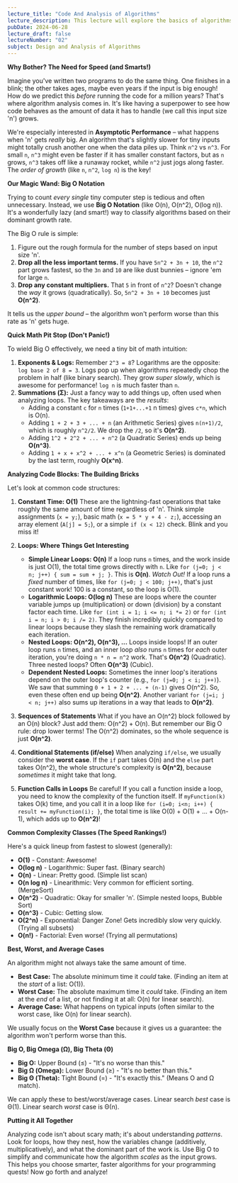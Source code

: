 ```yaml
---
lecture_title: "Code And Analysis of Algorithms"
lecture_description: This lecture will explore the basics of algorithms, including code and analysis of algorithms.
pubDate: 2024-06-28
lecture_draft: false
lectureNumber: "02"
subject: Design and Analysis of Algorithms
---
```


**Why Bother? The Need for Speed (and Smarts!)**

Imagine you've written two programs to do the same thing. One finishes in a blink; the other takes ages, maybe even years if the input is big enough! How do we predict this _before_ running the code for a million years? That's where algorithm analysis comes in. It's like having a superpower to see how code behaves as the amount of data it has to handle (we call this input size 'n') grows.

We're especially interested in **Asymptotic Performance** – what happens when 'n' gets _really_ big. An algorithm that's slightly slower for tiny inputs might totally crush another one when the data piles up. Think `n^2` vs `n^3`. For small `n`, `n^3` might even be faster if it has smaller constant factors, but as `n` grows, `n^3` takes off like a runaway rocket, while `n^2` just jogs along faster. The _order of growth_ (like `n`, `n^2`, `log n`) is the key!

**Our Magic Wand: Big O Notation**

Trying to count _every single_ tiny computer step is tedious and often unnecessary. Instead, we use **Big O Notation** (like O(n), O(n^2), O(log n)). It's a wonderfully lazy (and smart!) way to classify algorithms based on their dominant growth rate.

The Big O rule is simple:

1. Figure out the rough formula for the number of steps based on input size 'n'.
2. **Drop all the less important terms.** If you have `5n^2 + 3n + 10`, the `n^2` part grows fastest, so the `3n` and `10` are like dust bunnies – ignore 'em for large `n`.
3. **Drop any constant multipliers.** That `5` in front of `n^2`? Doesn't change the _way_ it grows (quadratically). So, `5n^2 + 3n + 10` becomes just **O(n^2)**.

It tells us the _upper bound_ – the algorithm won't perform worse than this rate as 'n' gets huge.

**Quick Math Pit Stop (Don't Panic!)**

To wield Big O effectively, we need a tiny bit of math intuition:

1.  **Exponents & Logs:** Remember `2^3 = 8`? Logarithms are the opposite: `log base 2 of 8 = 3`. Logs pop up when algorithms repeatedly chop the problem in half (like binary search). They grow _super slowly_, which is awesome for performance! `log n` is much faster than `n`.
2.  **Summations (Σ):** Just a fancy way to add things up, often used when analyzing loops. The key takeaways are the _results_:
    - Adding a constant `c` for `n` times (`1+1+...+1` n times) gives `c*n`, which is O(n).
    - Adding `1 + 2 + 3 + ... + n` (an Arithmetic Series) gives `n(n+1)/2`, which is roughly `n^2/2`. We drop the `/2`, so it's **O(n^2)**.
    - Adding `1^2 + 2^2 + ... + n^2` (a Quadratic Series) ends up being **O(n^3)**.
    - Adding `1 + x + x^2 + ... + x^n` (a Geometric Series) is dominated by the last term, roughly **O(x^n)**.

**Analyzing Code Blocks: The Building Bricks**

Let's look at common code structures:

1.  **Constant Time: O(1)**
    These are the lightning-fast operations that take roughly the same amount of time regardless of 'n'. Think simple assignments (`x = y;`), basic math (`x = 5 * y + 4 - z;`), accessing an array element (`A[j] = 5;`), or a simple `if (x < 12)` check. Blink and you miss it!

2.  **Loops: Where Things Get Interesting**
    - **Simple Linear Loops: O(n)**
      If a loop runs `n` times, and the work inside is just O(1), the total time grows directly with `n`. Like `for (j=0; j < n; j++) { sum = sum + j; }`. This is **O(n)**.
      _Watch Out!_ If a loop runs a _fixed_ number of times, like `for (j=0; j < 100; j++)`, that's just constant work! 100 is a constant, so the loop is O(1).
    - **Logarithmic Loops: O(log n)**
      These are loops where the counter variable jumps up (multiplication) or down (division) by a constant factor each time. Like `for (int i = 1; i <= n; i *= 2)` or `for (int i = n; i > 0; i /= 2)`. They finish incredibly quickly compared to linear loops because they slash the remaining work dramatically each iteration.
    - **Nested Loops: O(n^2), O(n^3), ...**
      Loops inside loops! If an outer loop runs `n` times, and an inner loop _also_ runs `n` times for _each_ outer iteration, you're doing `n * n = n^2` work. That's **O(n^2)** (Quadratic). Three nested loops? Often **O(n^3)** (Cubic).
    - **Dependent Nested Loops:** Sometimes the inner loop's iterations depend on the outer loop's counter (e.g., `for (j=0; j < i; j++)`). We saw that summing `0 + 1 + 2 + ... + (n-1)` gives O(n^2). So, even these often end up being **O(n^2)**. Another variant `for (j=i; j < n; j++)` also sums up iterations in a way that leads to **O(n^2)**.

3.  **Sequences of Statements**
    What if you have an O(n^2) block followed by an O(n) block? Just add them: O(n^2) + O(n). But remember our Big O rule: drop lower terms! The O(n^2) dominates, so the whole sequence is just **O(n^2)**.

4.  **Conditional Statements (if/else)**
    When analyzing `if/else`, we usually consider the **worst case**. If the `if` part takes O(n) and the `else` part takes O(n^2), the whole structure's complexity is **O(n^2)**, because _sometimes_ it might take that long.

5.  **Function Calls in Loops**
    Be careful! If you call a function inside a loop, you need to know the complexity of the function itself. If `myFunction(k)` takes O(k) time, and you call it in a loop like `for (i=0; i<n; i++) { result += myFunction(i); }`, the total time is like O(0) + O(1) + ... + O(n-1), which adds up to **O(n^2)**!

**Common Complexity Classes (The Speed Rankings!)**

Here's a quick lineup from fastest to slowest (generally):

- **O(1)** - Constant: Awesome!
- **O(log n)** - Logarithmic: Super fast. (Binary search)
- **O(n)** - Linear: Pretty good. (Simple list scan)
- **O(n log n)** - Linearithmic: Very common for efficient sorting. (MergeSort)
- **O(n^2)** - Quadratic: Okay for smaller 'n'. (Simple nested loops, Bubble Sort)
- **O(n^3)** - Cubic: Getting slow.
- **O(2^n)** - Exponential: Danger Zone! Gets incredibly slow very quickly. (Trying all subsets)
- **O(n!)** - Factorial: Even worse! (Trying all permutations)

**Best, Worst, and Average Cases**

An algorithm might not always take the same amount of time.

- **Best Case:** The absolute minimum time it _could_ take. (Finding an item at the _start_ of a list: O(1)).
- **Worst Case:** The absolute maximum time it _could_ take. (Finding an item at the _end_ of a list, or not finding it at all: O(n) for linear search).
- **Average Case:** What happens on typical inputs (often similar to the worst case, like O(n) for linear search).

We usually focus on the **Worst Case** because it gives us a guarantee: the algorithm won't perform worse than this.

**Big O, Big Omega (Ω), Big Theta (Θ)**

- **Big O:** Upper Bound (≤) - "It's no worse than this."
- **Big Ω (Omega):** Lower Bound (≥) - "It's no better than this."
- **Big Θ (Theta):** Tight Bound (=) - "It's exactly this." (Means O and Ω match).

We can apply these to best/worst/average cases. Linear search _best_ case is Θ(1). Linear search _worst_ case is Θ(n).

**Putting it All Together**

Analyzing code isn't about scary math; it's about understanding _patterns_. Look for loops, how they nest, how the variables change (additively, multiplicatively), and what the dominant part of the work is. Use Big O to simplify and communicate how the algorithm _scales_ as the input grows. This helps you choose smarter, faster algorithms for your programming quests! Now go forth and analyze!
